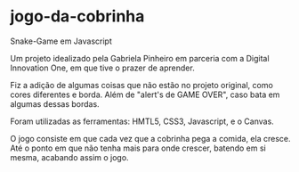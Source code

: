 # jogo-da-cobrinha

Snake-Game em Javascript

Um projeto idealizado pela Gabriela Pinheiro em parceria com a Digital Innovation One, em que tive o prazer de aprender.

Fiz a adição de algumas coisas que não estão no projeto original, como cores diferentes e borda. Além de "alert's de GAME OVER", caso bata em algumas dessas bordas.

Foram utilizadas as ferramentas: HMTL5, CSS3, Javascript, e o Canvas.

O jogo consiste em que cada vez que a cobrinha pega a comida, ela cresce. Até o ponto em que não tenha mais para onde crescer, batendo em si mesma, acabando assim o jogo.
